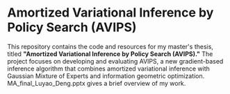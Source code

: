 # Amortized Variational Inference by Policy Search (AVIPS)

This repository contains the code and resources for my master's thesis, titled **"Amortized Variational Inference by Policy Search (AVIPS)."** The project focuses on developing and evaluating AVIPS, a new gradient-based inference algorithm that combines amortized variational inference with Gaussian Mixture of Experts and information geometric optimization. MA_final_Luyao_Deng.pptx gives a brief overview of my work.


